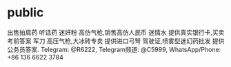 # public
出售拍肩药 听话药 迷奸粉 高仿气枪,销售高仿人民币 迷情水 提供真实银行卡,买卖考前答案 军刀 高压气枪,大冰砖专卖 提供进口弓弩 驾驶证,喷雾型迷幻药批发 提供公务员答案. Telegram: @R6222, Telegram频道: @C5999, WhatsApp/Phone: +86 136 6622 3784
